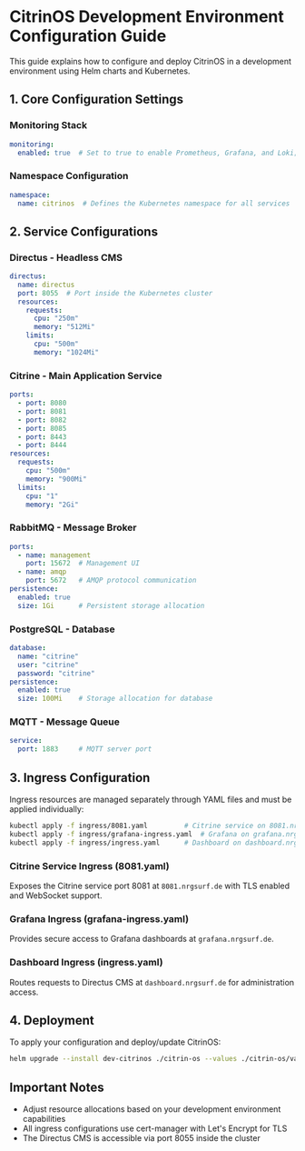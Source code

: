 # CitrinOS Development Environment Configuration Guide

This guide explains how to configure and deploy CitrinOS in a development environment using Helm charts and Kubernetes.

## 1. Core Configuration Settings

### Monitoring Stack
```yaml
monitoring:
  enabled: true  # Set to true to enable Prometheus, Grafana, and Loki; false to disable
```

### Namespace Configuration
```yaml
namespace:
  name: citrinos  # Defines the Kubernetes namespace for all services
```

## 2. Service Configurations

### Directus - Headless CMS
```yaml
directus:
  name: directus
  port: 8055  # Port inside the Kubernetes cluster
  resources:
    requests:
      cpu: "250m"
      memory: "512Mi"
    limits:
      cpu: "500m"
      memory: "1024Mi"
```

### Citrine - Main Application Service
```yaml
ports:
  - port: 8080
  - port: 8081
  - port: 8082
  - port: 8085
  - port: 8443
  - port: 8444
resources:
  requests:
    cpu: "500m"
    memory: "900Mi"
  limits:
    cpu: "1"
    memory: "2Gi"
```

### RabbitMQ - Message Broker
```yaml
ports:
  - name: management
    port: 15672  # Management UI
  - name: amqp
    port: 5672   # AMQP protocol communication
persistence:
  enabled: true
  size: 1Gi      # Persistent storage allocation
```

### PostgreSQL - Database
```yaml
database:
  name: "citrine"
  user: "citrine"
  password: "citrine"
persistence:
  enabled: true
  size: 100Mi    # Storage allocation for database
```

### MQTT - Message Queue
```yaml
service:
  port: 1883     # MQTT server port
```

## 3. Ingress Configuration

Ingress resources are managed separately through YAML files and must be applied individually:

```bash
kubectl apply -f ingress/8081.yaml         # Citrine service on 8081.nrgsurf.de
kubectl apply -f ingress/grafana-ingress.yaml  # Grafana on grafana.nrgsurf.de
kubectl apply -f ingress/ingress.yaml      # Dashboard on dashboard.nrgsurf.de
```

### Citrine Service Ingress (8081.yaml)
Exposes the Citrine service port 8081 at `8081.nrgsurf.de` with TLS enabled and WebSocket support.

### Grafana Ingress (grafana-ingress.yaml)
Provides secure access to Grafana dashboards at `grafana.nrgsurf.de`.

### Dashboard Ingress (ingress.yaml)
Routes requests to Directus CMS at `dashboard.nrgsurf.de` for administration access.

## 4. Deployment

To apply your configuration and deploy/update CitrinOS:

```bash
helm upgrade --install dev-citrinos ./citrin-os --values ./citrin-os/values-dev.yaml
```

## Important Notes

- Adjust resource allocations based on your development environment capabilities
- All ingress configurations use cert-manager with Let's Encrypt for TLS
- The Directus CMS is accessible via port 8055 inside the cluster
